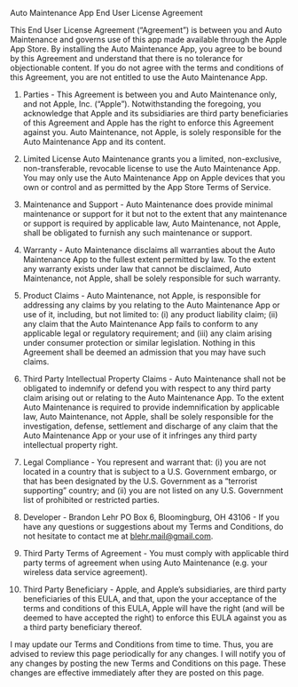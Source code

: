 
Auto Maintenance App End User License Agreement

This End User License Agreement (“Agreement”) is between you and Auto Maintenance and governs use of this app made available through the Apple App Store. By installing the Auto Maintenance App, you agree to be bound by this Agreement and understand that there is no tolerance for objectionable content. If you do not agree with the terms and conditions of this Agreement, you are not entitled to use the Auto Maintenance App.


1. Parties - This Agreement is between you and Auto Maintenance only, and not Apple, Inc. (“Apple”). Notwithstanding the foregoing, you acknowledge that Apple and its subsidiaries are third party beneficiaries of this Agreement and Apple has the right to enforce this Agreement against you. Auto Maintenance, not Apple, is solely responsible for the Auto Maintenance App and its content.

2. Limited License Auto Maintenance grants you a limited, non-exclusive, non-transferable, revocable license to use the Auto Maintenance App. You may only use the Auto Maintenance App on Apple devices that you own or control and as permitted by the App Store Terms of Service.

3. Maintenance and Support - Auto Maintenance does provide minimal maintenance or support for it but not to the extent that any maintenance or support is required by applicable law, Auto Maintenance, not Apple, shall be obligated to furnish any such maintenance or support.

4. Warranty - Auto Maintenance disclaims all warranties about the Auto Maintenance App to the fullest extent permitted by law. To the extent any warranty exists under law that cannot be disclaimed, Auto Maintenance, not Apple, shall be solely responsible for such warranty.

5. Product Claims - Auto Maintenance, not Apple, is responsible for addressing any claims by you relating to the Auto Maintenance App or use of it, including, but not limited to: (i) any product liability claim; (ii) any claim that the Auto Maintenance App fails to conform to any applicable legal or regulatory requirement; and (iii) any claim arising under consumer protection or similar legislation. Nothing in this Agreement shall be deemed an admission that you may have such claims.

6. Third Party Intellectual Property Claims - Auto Maintenance shall not be obligated to indemnify or defend you with respect to any third party claim arising out or relating to the Auto Maintenance App. To the extent Auto Maintenance is required to provide indemnification by applicable law, Auto Maintenance, not Apple, shall be solely responsible for the investigation, defense, settlement and discharge of any claim that the Auto Maintenance App or your use of it infringes any third party intellectual property right.

7. Legal Compliance - You represent and warrant that: (i) you are not located in a country that is subject to a U.S. Government embargo, or that has been designated by the U.S. Government as a “terrorist supporting” country; and (ii) you are not listed on any U.S. Government list of prohibited or restricted parties.

8. Developer - Brandon Lehr PO Box 6, Bloomingburg, OH 43106 - If you have any questions or suggestions about my Terms and Conditions, do not hesitate to contact me at blehr.mail@gmail.com.

9. Third Party Terms of Agreement - You must comply with applicable third party terms of agreement when using Auto Maintenance (e.g. your wireless data service agreement).

10. Third Party Beneficiary - Apple, and Apple’s subsidiaries, are third party beneficiaries of this EULA, and that, upon the your acceptance of the terms and conditions of this EULA, Apple will have the right (and will be deemed to have accepted the right) to enforce this EULA against you as a third party beneficiary thereof.

I may update our Terms and Conditions from time to time. Thus, you are advised to review this page periodically for any changes. I will notify you of any changes by posting the new Terms and Conditions on this page. These changes are effective immediately after they are posted on this page.
